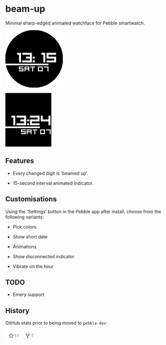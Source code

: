 # beam-up

Minimal sharp-edged animated watchface for Pebble smartwatch.

![screenshot1](screenshots/chalk.png)

![screenshot3](screenshots/aplite.png)


## Features

* Every changed digit is 'beamed up'.

* 15-second interval animated indicator.


## Customisations

Using the 'Settings' button in the Pebble app after install, choose from the following variants:

* Pick colors

* Show short date

* Animations

* Show disconnected indicator

* Vibrate on the hour

## TODO

- Emery support

## History

GitHub stats prior to being moved to `pebble-dev`:

![](screenshots/ghstats.png)
